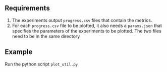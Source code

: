 ## Requirements
1. The experiments output `progress.csv` files that contain the metrics.
2. For each `progress.csv` file to be plotted, it also needs a `params.json` that specifies the parameters of the experiments to be plotted. The two files need to be in the same directory

## Example
Run the python script `plot_util.py`